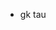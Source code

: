 - gk tau

<!---
AhmadJunaidisk/AhmadJunaidisk is a ✨ special ✨ repository because its `README.md` (this file) appears on your GitHub profile.
You can click the Preview link to take a look at your changes.
--->
